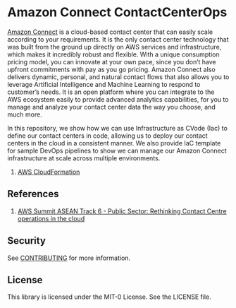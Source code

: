 # Amazon Connect ContactCenterOps

[Amazon Connect](https://aws.amazon.com/connect/) is a cloud-based contact center that can easily scale according to your requirements. It is the only contact center technology that was built from the ground up directly on AWS services and infrastructure, which makes it incredibly robust and flexible. With a unique consumption pricing model, you can innovate at your own pace, since you don’t have upfront commitments with pay as you go pricing. Amazon Connect also delivers dynamic, personal, and natural contact flows that also allows you to leverage Artificial Intelligence and Machine Learning to respond to customer’s needs. It is an open platform where you can integrate to the AWS ecosystem easily to provide advanced analytics capabilities, for you to manage and analyze your contact center data the way you choose, and much more.

In this repository, we show how we can use Infrastructure as CVode (Iac) to define our contact centers in code, allowing us to deploy our contact centers in the cloud in a consistent manner. We also provide IaC template for sample DevOps pipelines to show we can manage our Amazon Connect infrastructure at scale across multiple environments.

1. [AWS CloudFormation](./cloudformation/)

## References

1. [AWS Summit ASEAN Track 6 - Public Sector: Rethinking Contact Centre operations in the cloud](https://asean-resources.awscloud.com/aws-summit-asean-2023-public-sector/rethinking-contact-centre-operations-in-the-cloud)

## Security

See [CONTRIBUTING](CONTRIBUTING.md#security-issue-notifications) for more information.

## License

This library is licensed under the MIT-0 License. See the LICENSE file.

